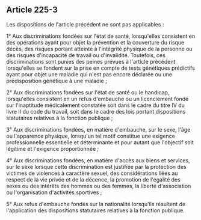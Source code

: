 Article 225-3
----
Les dispositions de l'article précédent ne sont pas applicables :

1° Aux discriminations fondées sur l'état de santé, lorsqu'elles consistent en
des opérations ayant pour objet la prévention et la couverture du risque décès,
des risques portant atteinte à l'intégrité physique de la personne ou des
risques d'incapacité de travail ou d'invalidité. Toutefois, ces discriminations
sont punies des peines prévues à l'article précédent lorsqu'elles se fondent sur
la prise en compte de tests génétiques prédictifs ayant pour objet une maladie
qui n'est pas encore déclarée ou une prédisposition génétique à une maladie ;

2° Aux discriminations fondées sur l'état de santé ou le handicap, lorsqu'elles
consistent en un refus d'embauche ou un licenciement fondé sur l'inaptitude
médicalement constatée soit dans le cadre du titre IV du livre II du code du
travail, soit dans le cadre des lois portant dispositions statutaires relatives
à la fonction publique ;

3° Aux discriminations fondées, en matière d'embauche, sur le sexe, l'âge ou
l'apparence physique, lorsqu'un tel motif constitue une exigence professionnelle
essentielle et déterminante et pour autant que l'objectif soit légitime et
l'exigence proportionnée ;

4° Aux discriminations fondées, en matière d'accès aux biens et services, sur le
sexe lorsque cette discrimination est justifiée par la protection des victimes
de violences à caractère sexuel, des considérations liées au respect de la vie
privée et de la décence, la promotion de l'égalité des sexes ou des intérêts des
hommes ou des femmes, la liberté d'association ou l'organisation d'activités
sportives ;

5° Aux refus d'embauche fondés sur la nationalité lorsqu'ils résultent de
l'application des dispositions statutaires relatives à la fonction publique.
